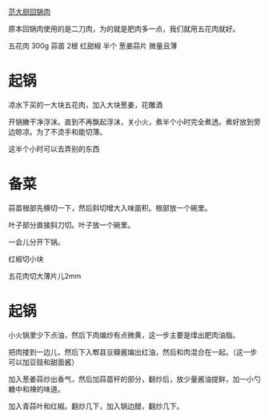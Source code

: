 [范大厨回锅肉](https://www.bilibili.com/video/BV1Xw4m1d7bc?vd_source=386bdb94ff2a430f8d22a6de9755030c&spm_id_from=333.788.videopod.sections)

原本回锅肉使用的是二刀肉，为的就是肥肉多一点，我们就用五花肉就好。

五花肉 300g
蒜苗   2根
红甜椒  半个
葱姜蒜片 微量且薄

# 起锅

凉水下买的一大块五花肉，加入大块葱姜，花雕酒

开锅撇干净浮沫。直到不再飘起浮沫，关小火，煮半个小时完全煮透。煮好放到旁边晾凉。为了不烫手和能切薄。

这半个小时可以去弄别的东西

# 备菜

蒜苗根部先横切一下，然后斜切增大入味面积。根部放一个碗里。

叶子部分直接斜刀切。叶子放一个碗里。

一会儿分开下锅。

红椒切小块

五花肉切大薄片儿2mm

# 起锅

小火锅里少下点油，然后下肉煸炒有点微黄，这一步主要是㸆出肥肉油脂。

把肉搂到一边儿，然后下入郫县豆瓣酱煸出红油，然后和肉混合在一起。（这一步可以加豆豉和甜面酱）

加入葱姜蒜炒出香气，然后加蒜苗杆的部分，翻炒后，放少量酱油提鲜，加一小勺糖中和辣的味道。

加入青蒜叶和红椒。翻炒几下，加入锅边醋，翻炒几下。
